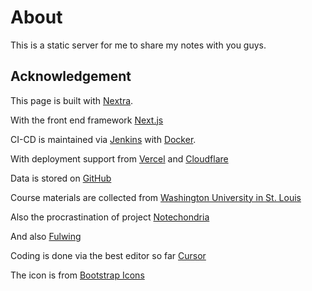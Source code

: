 # About

This is a static server for me to share my notes with you guys.

## Acknowledgement

This page is built with [Nextra](https://nextra.site/).

With the front end framework [Next.js](https://nextjs.org/)

CI-CD is maintained via [Jenkins](https://www.jenkins.io/) with [Docker](https://www.docker.com/).

With deployment support from [Vercel](https://vercel.com/) and [Cloudflare](https://www.cloudflare.com/)

Data is stored on [GitHub](https://github.com/)

Course materials are collected from [Washington University in St. Louis](https://wustl.edu/)

Also the procrastination of project [Notechondria](https://github.com/Trance-0/Notechondria)

And also [Fulwing](https://github.com/Fulwing/WashUdoc)

Coding is done via the best editor so far [Cursor](https://www.cursor.com/)

The icon is from [Bootstrap Icons](https://icons.getbootstrap.com/)